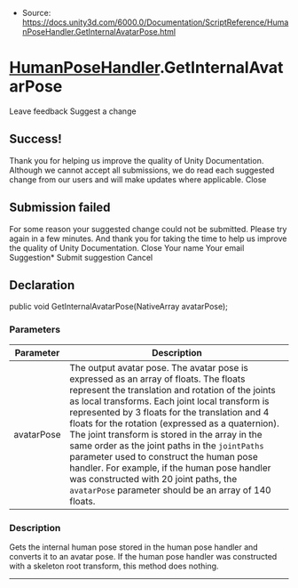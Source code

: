 * Source: https://docs.unity3d.com/6000.0/Documentation/ScriptReference/HumanPoseHandler.GetInternalAvatarPose.html

#  [HumanPoseHandler](https://docs.unity3d.com/6000.0/Documentation/ScriptReference/HumanPoseHandler.html).GetInternalAvatarPose
Leave feedback
Suggest a change
## Success!
Thank you for helping us improve the quality of Unity Documentation. Although we cannot accept all submissions, we do read each suggested change from our users and will make updates where applicable.
Close
## Submission failed
For some reason your suggested change could not be submitted. Please <a>try again</a> in a few minutes. And thank you for taking the time to help us improve the quality of Unity Documentation.
Close
Your name Your email Suggestion* Submit suggestion
Cancel
## Declaration
public void GetInternalAvatarPose(NativeArray<float> avatarPose); 
### Parameters
Parameter | Description  
---|---  
avatarPose | The output avatar pose. The avatar pose is expressed as an array of floats. The floats represent the translation and rotation of the joints as local transforms. Each joint local transform is represented by 3 floats for the translation and 4 floats for the rotation (expressed as a quaternion). The joint transform is stored in the array in the same order as the joint paths in the `jointPaths` parameter used to construct the human pose handler. For example, if the human pose handler was constructed with 20 joint paths, the `avatarPose` parameter should be an array of 140 floats.  
### Description
Gets the internal human pose stored in the human pose handler and converts it to an avatar pose.
If the human pose handler was constructed with a skeleton root transform, this method does nothing.
* * *
